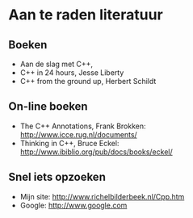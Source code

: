 # Aan te raden literatuur

## Boeken

* Aan de slag met C++, 
* C++ in 24 hours, Jesse Liberty
* C++ from the ground up, Herbert Schildt

## On-line boeken

* The C++ Annotations, Frank Brokken: http://www.icce.rug.nl/documents/
* Thinking in C++, Bruce Eckel: http://www.ibiblio.org/pub/docs/books/eckel/

## Snel iets opzoeken

* Mijn site: http://www.richelbilderbeek.nl/Cpp.htm
* Google: http://www.google.com
